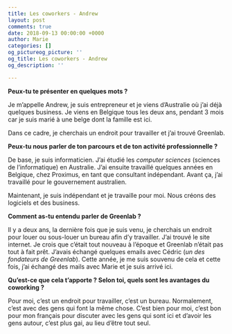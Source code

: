 ```yaml
---
title: Les coworkers - Andrew
layout: post
comments: true
date: 2018-09-13 00:00:00 +0000
author: Marie
categories: []
og_pictureog_picture: ''
og_title: Les coworkers - Andrew
og_description: ''

---
```

**Peux-tu te présenter en quelques mots ?**

Je m’appelle Andrew, je suis entrepreneur et je viens d’Australie où j’ai déjà quelques business. Je viens en Belgique tous les deux ans, pendant 3 mois car je suis marié à une belge dont la famille est ici. 

Dans ce cadre, je cherchais un endroit pour travailler et j’ai trouvé Greenlab.

**Peux-tu nous parler de ton parcours et de ton activité professionnelle ?**

De base, je suis informaticien. J’ai étudié les _computer sciences_ (sciences de l’informatique) en Australie. J’ai ensuite travaillé quelques années en Belgique, chez Proximus, en tant que consultant indépendant. Avant ça, j’ai travaillé pour le gouvernement australien.

Maintenant, je suis indépendant et je travaille pour moi. Nous créons des logiciels et des business.

**Comment as-tu entendu parler de Greenlab ?** 

Il y a deux ans, la dernière fois que je suis venu, je cherchais un endroit pour louer ou sous-louer un bureau afin d’y travailler. J’ai trouvé le site internet. Je crois que c’était tout nouveau à l’époque et Greenlab n’était pas tout à fait prêt. J’avais échangé quelques emails avec Cédric (_un des fondateurs de Greenlab_). Cette année, je me suis souvenu de cela et cette fois, j’ai échangé des mails avec Marie et je suis arrivé ici. 

**Qu’est-ce que cela t’apporte ? Selon toi, quels sont les avantages du coworking ?** 

Pour moi, c’est un endroit pour travailler, c’est un bureau. Normalement, c’est avec des gens qui font la même chose. C’est bien pour moi, c’est bon pour mon français pour discuter avec les gens qui sont ici et d’avoir les gens autour, c’est plus gai, au lieu d’être tout seul.
